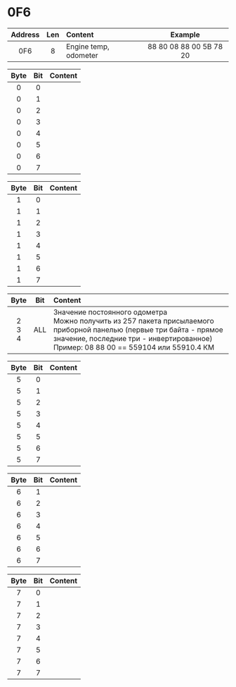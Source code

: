 # 0F6

| Address        | Len           | Content  | Example  | 
| :-------------: |:-------------:| :-----| :-----:
| 0F6     | 8 | Engine temp, odometer | 88 80 08 88 00 5B 78 20 |

| Byte | Bit        |  Content |
| :-------------: | :-------------: |:-------------:|
| 0 | 0 |  |
| 0 | 1 | |
| 0 | 2 | |
| 0 | 3 | |
| 0 | 4 | |
| 0 | 5 | |
| 0 | 6 | |
| 0 | 7 | |

| Byte | Bit        |  Content |
| :-------------: | :-------------: |:-------------:|
| 1 | 0 |  |
| 1 | 1 |  |
| 1 | 2 |  |
| 1 | 3 |  |
| 1 | 4 |  |
| 1 | 5 |  |
| 1 | 6 |  |
| 1 | 7 |  |

| Byte | Bit        |  Content |
| :-------------: | :-------------: |:-------------|
| 2<br /> 3<br /> 4<br /> | ALL | Значение постоянного одометра<br /> Можно получить из 257 пакета присылаемого приборной панелью (первые три байта - прямое значение, последние три - инвертированное)<br /> Пример:  08 88 00 == 559104 или 55910.4 КМ |


| Byte | Bit        |  Content |
| :-------------: | :-------------: |:-------------:|
| 5 | 0 |  |
| 5 | 1 |  |
| 5 | 2 |  |
| 5 | 3 |  |
| 5 | 4 |  |
| 5 | 5 |  |
| 5 | 6 |  |
| 5 | 7 |  |

| Byte | Bit        |  Content |
| :-------------: | :-------------: |:-------------:|
| 6 | 1 |  |
| 6 | 2 |  |
| 6 | 3 |  |
| 6 | 4 |  |
| 6 | 5 |  |
| 6 | 6 |  |
| 6 | 7 |  |

| Byte | Bit        |  Content |
| :-------------: | :-------------: |:-------------:|
| 7 | 0 |  |
| 7 | 1 |  |
| 7 | 2 |  |
| 7 | 3 |  |
| 7 | 4 |  |
| 7 | 5 |  |
| 7 | 6 |  |
| 7 | 7 |  |
